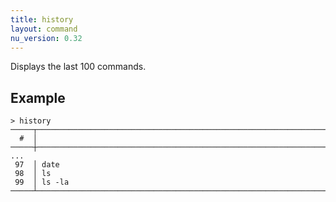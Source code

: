 ```yaml
---
title: history
layout: command
nu_version: 0.32
---
```


Displays the last 100 commands.

## Example

```shell
> history
─────┬────────────────────────────────────────────────────────────────────────
  #  │
─────┼────────────────────────────────────────────────────────────────────────
...
 97  │ date
 98  │ ls
 99  │ ls -la
─────┴────────────────────────────────────────────────────────────────────────
```
